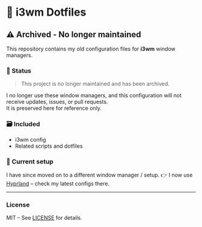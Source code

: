 # 🧩 i3wm Dotfiles

## ⚠️ Archived - No longer maintained

This repository contains my old configuration files for **i3wm** window managers.

### 🚫 Status

> This project is no longer maintained and has been archived.

I no longer use these window managers, and this configuration will not receive updates, issues, or pull requests.  
It is preserved here for reference only.

### 🗃️ Included

- i3wm config
- Related scripts and dotfiles

### 🧭 Current setup

I have since moved on to a different window manager / setup.
👉 I now use [Hyprland](https://github.com/joan31/dotfiles-hyprland) – check my latest configs there.

---

### License

MIT – See [LICENSE](LICENSE) for details.
